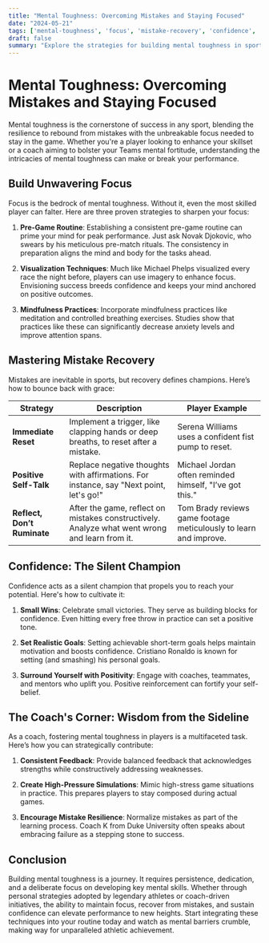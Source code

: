```yaml
--- 
title: "Mental Toughness: Overcoming Mistakes and Staying Focused"
date: "2024-05-21"
tags: ['mental-toughness', 'focus', 'mistake-recovery', 'confidence', 'sports-psychology', 'player-knowledge', 'coaching-wisdom', 'performance', 'resilience']
draft: false
summary: "Explore the strategies for building mental toughness in sports, emphasizing staying focused, recovering from mistakes, and maintaining confidence, guided by a blend of player knowledge and coaching wisdom."
--- 
```


# Mental Toughness: Overcoming Mistakes and Staying Focused

Mental toughness is the cornerstone of success in any sport, blending the resilience to rebound from mistakes with the unbreakable focus needed to stay in the game. Whether you're a player looking to enhance your skillset or a coach aiming to bolster your Teams mental fortitude, understanding the intricacies of mental toughness can make or break your performance.

## Build Unwavering Focus

Focus is the bedrock of mental toughness. Without it, even the most skilled player can falter. Here are three proven strategies to sharpen your focus:

1. **Pre-Game Routine**: Establishing a consistent pre-game routine can prime your mind for peak performance. Just ask Novak Djokovic, who swears by his meticulous pre-match rituals. The consistency in preparation aligns the mind and body for the tasks ahead.
   
2. **Visualization Techniques**: Much like Michael Phelps visualized every race the night before, players can use imagery to enhance focus. Envisioning success breeds confidence and keeps your mind anchored on positive outcomes.

3. **Mindfulness Practices**: Incorporate mindfulness practices like meditation and controlled breathing exercises. Studies show that practices like these can significantly decrease anxiety levels and improve attention spans.

## Mastering Mistake Recovery

Mistakes are inevitable in sports, but recovery defines champions. Here’s how to bounce back with grace:

| Strategy                  | Description                                                                                      | Player Example                                    |
|---------------------------|--------------------------------------------------------------------------------------------------|---------------------------------------------------|
| **Immediate Reset**       | Implement a trigger, like clapping hands or deep breaths, to reset after a mistake.              | Serena Williams uses a confident fist pump to reset. |
| **Positive Self-Talk**    | Replace negative thoughts with affirmations. For instance, say "Next point, let's go!"           | Michael Jordan often reminded himself, "I’ve got this."|
| **Reflect, Don’t Ruminate**| After the game, reflect on mistakes constructively. Analyze what went wrong and learn from it.   | Tom Brady reviews game footage meticulously to learn and improve.|

## Confidence: The Silent Champion

Confidence acts as a silent champion that propels you to reach your potential. Here's how to cultivate it:

1. **Small Wins**: Celebrate small victories. They serve as building blocks for confidence. Even hitting every free throw in practice can set a positive tone.

2. **Set Realistic Goals**: Setting achievable short-term goals helps maintain motivation and boosts confidence. Cristiano Ronaldo is known for setting (and smashing) his personal goals.

3. **Surround Yourself with Positivity**: Engage with coaches, teammates, and mentors who uplift you. Positive reinforcement can fortify your self-belief.

## The Coach's Corner: Wisdom from the Sideline

As a coach, fostering mental toughness in players is a multifaceted task. Here’s how you can strategically contribute:

1. **Consistent Feedback**: Provide balanced feedback that acknowledges strengths while constructively addressing weaknesses.
   
2. **Create High-Pressure Simulations**: Mimic high-stress game situations in practice. This prepares players to stay composed during actual games.

3. **Encourage Mistake Resilience**: Normalize mistakes as part of the learning process. Coach K from Duke University often speaks about embracing failure as a stepping stone to success.

## Conclusion

Building mental toughness is a journey. It requires persistence, dedication, and a deliberate focus on developing key mental skills. Whether through personal strategies adopted by legendary athletes or coach-driven initiatives, the ability to maintain focus, recover from mistakes, and sustain confidence can elevate performance to new heights. Start integrating these techniques into your routine today and watch as mental barriers crumble, making way for unparalleled athletic achievement.